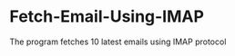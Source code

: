 Fetch-Email-Using-IMAP
======================

The program fetches 10 latest emails using IMAP protocol
